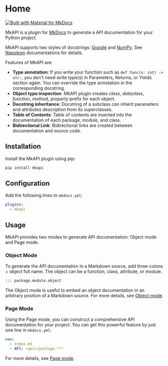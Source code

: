 # Home

[![Built with Material for MkDocs](https://img.shields.io/badge/Material_for_MkDocs-526CFE?style=for-the-badge&logo=MaterialForMkDocs&logoColor=white)](https://squidfunk.github.io/mkdocs-material/)

MkAPI is a plugin for [MkDocs](https://www.mkdocs.org/) to generate a
API documentation for your Python project.

MkAPI supports two styles of docstrings:
[Google](http://google.github.io/styleguide/pyguide.html#38-comments-and-docstrings)
and
[NumPy](https://numpydoc.readthedocs.io/en/latest/format.html#docstring-standard).
See [Napoleon](https://sphinxcontrib-napoleon.readthedocs.io/en/latest/)
documentations for
details.

Features of MkAPI are:

* **Type annotation**: If you write your function such as
  `def func(x: int) -> str:`, you don't need write type(s)
  in Parameters, Returns, or Yields section again.
  You can override the type annotation in the corresponding docstring.
* **Object type inspection**: MkAPI plugin creates *class*,
  *dataclass*, *function*, *method*, *property* prefix for each object.
* **Docstring inheritance**: Docstring of a subclass can inherit parameters
  and attributes description from its superclasses.
* **Table of Contents**: Table of contents are inserted into the documentation
  of each package, module, and class.
* **Bidirectional Link**: Bidirectional links are created between
  documentation and source code.

## Installation

Install the MkAPI plugin using pip:

```bash
pip install mkapi
```

## Configuration

Add the following lines to `mkdocs.yml`:

```yaml
plugins:
  - mkapi
```

## Usage

MkAPI provides two modes to generate API documentation:
Object mode and Page mode.

### Object Mode

To generate the API documentation in a Markdown source,
add three colons + object full name.
The object can be a function, class, attribute, or module.

```markdown
::: package.module.object
```

The Object mode is useful to embed an object documentation
in an arbitrary position of a Markdown source.
For more details, see [Object mode](usage/object.md).

### Page Mode

Using the Page mode, you can construct a comprehensive API documentation
for your project.
You can get this powerful feature by just one line in `mkdocs.yml`:

```yaml
nav:
  - index.md
  - API: <api>/package.***
```

For more details, see [Page mode](usage/page.md).
